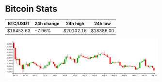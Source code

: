 # Bitcoin Stats

BTC/USDT|24h change|24h high|24h low|
|---|---|---|---|
|$18453.63|-7.96%|$20102.16|$18386.00|

<img src="./chart.svg">
